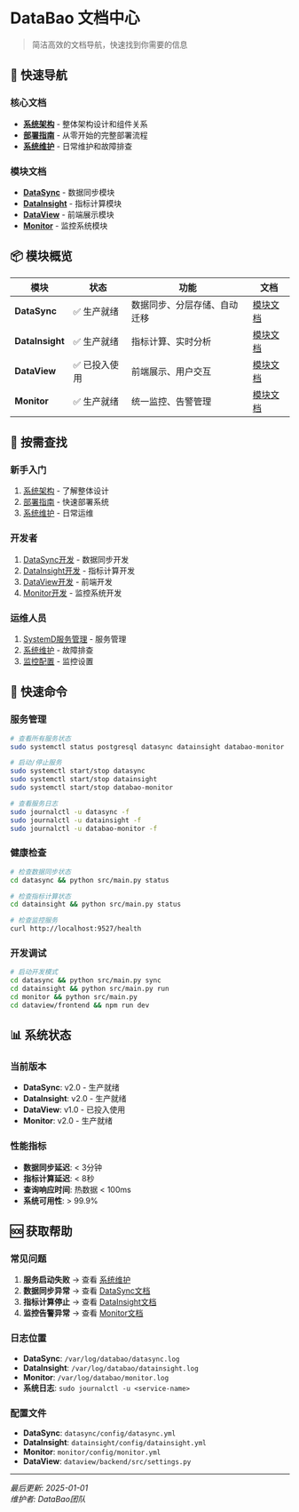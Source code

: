 # DataBao 文档中心

> 简洁高效的文档导航，快速找到你需要的信息

## 🚀 快速导航

### 核心文档
- **[系统架构](ARCHITECTURE.md)** - 整体架构设计和组件关系
- **[部署指南](DEPLOYMENT.md)** - 从零开始的完整部署流程
- **[系统维护](system/MAINTENANCE.md)** - 日常维护和故障排查

### 模块文档
- **[DataSync](datasync/)** - 数据同步模块
- **[DataInsight](datainsight/)** - 指标计算模块  
- **[DataView](dataview/)** - 前端展示模块
- **[Monitor](monitor/)** - 监控系统模块

## 📦 模块概览

| 模块 | 状态 | 功能 | 文档 |
|------|------|------|------|
| **DataSync** | ✅ 生产就绪 | 数据同步、分层存储、自动迁移 | [模块文档](datasync/) |
| **DataInsight** | ✅ 生产就绪 | 指标计算、实时分析 | [模块文档](datainsight/) |
| **DataView** | ✅ 已投入使用 | 前端展示、用户交互 | [模块文档](dataview/) |
| **Monitor** | ✅ 生产就绪 | 统一监控、告警管理 | [模块文档](monitor/) |

## 🎯 按需查找

### 新手入门
1. [系统架构](ARCHITECTURE.md) - 了解整体设计
2. [部署指南](DEPLOYMENT.md) - 快速部署系统
3. [系统维护](system/MAINTENANCE.md) - 日常运维

### 开发者
1. [DataSync开发](datasync/) - 数据同步开发
2. [DataInsight开发](datainsight/) - 指标计算开发
3. [DataView开发](dataview/) - 前端开发
4. [Monitor开发](monitor/) - 监控系统开发

### 运维人员
1. [SystemD服务管理](system/SYSTEMD_SERVICES.md) - 服务管理
2. [系统维护](system/MAINTENANCE.md) - 故障排查
3. [监控配置](monitor/) - 监控设置

## 🔧 快速命令

### 服务管理
```bash
# 查看所有服务状态
sudo systemctl status postgresql datasync datainsight databao-monitor

# 启动/停止服务
sudo systemctl start/stop datasync
sudo systemctl start/stop datainsight
sudo systemctl start/stop databao-monitor

# 查看服务日志
sudo journalctl -u datasync -f
sudo journalctl -u datainsight -f
sudo journalctl -u databao-monitor -f
```

### 健康检查
```bash
# 检查数据同步状态
cd datasync && python src/main.py status

# 检查指标计算状态
cd datainsight && python src/main.py status

# 检查监控服务
curl http://localhost:9527/health
```

### 开发调试
```bash
# 启动开发模式
cd datasync && python src/main.py sync
cd datainsight && python src/main.py run
cd monitor && python src/main.py
cd dataview/frontend && npm run dev
```

## 📊 系统状态

### 当前版本
- **DataSync**: v2.0 - 生产就绪
- **DataInsight**: v2.0 - 生产就绪
- **DataView**: v1.0 - 已投入使用
- **Monitor**: v2.0 - 生产就绪

### 性能指标
- **数据同步延迟**: < 3分钟
- **指标计算延迟**: < 8秒
- **查询响应时间**: 热数据 < 100ms
- **系统可用性**: > 99.9%

## 🆘 获取帮助

### 常见问题
1. **服务启动失败** → 查看 [系统维护](system/MAINTENANCE.md)
2. **数据同步异常** → 查看 [DataSync文档](datasync/)
3. **指标计算停止** → 查看 [DataInsight文档](datainsight/)
4. **监控告警异常** → 查看 [Monitor文档](monitor/)

### 日志位置
- **DataSync**: `/var/log/databao/datasync.log`
- **DataInsight**: `/var/log/databao/datainsight.log`
- **Monitor**: `/var/log/databao/monitor.log`
- **系统日志**: `sudo journalctl -u <service-name>`

### 配置文件
- **DataSync**: `datasync/config/datasync.yml`
- **DataInsight**: `datainsight/config/datainsight.yml`
- **Monitor**: `monitor/config/monitor.yml`
- **DataView**: `dataview/backend/src/settings.py`

---

*最后更新: 2025-01-01*  
*维护者: DataBao团队*